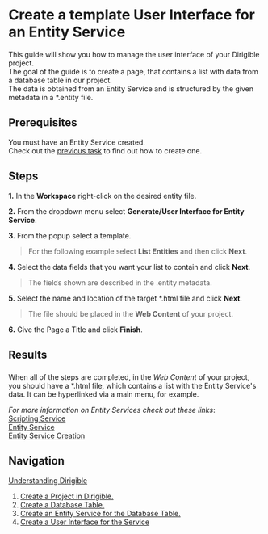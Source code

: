 # Create a template User Interface for an Entity Service

This guide will show you how to manage the user interface of your Dirigible project.
</br>
The goal of the guide is to create a page, that contains a list with data from a database table in our project.
</br>The data is obtained from an Entity Service and is structured by the given metadata in a *.entity file.

## Prerequisites
You must have an Entity Service created.</br>
Check out the [previous task](https://github.com/dirigiblelabs/curriculum/blob/master/IvoYakov/DirigibleDoc/Guides/CreateEntityService.md) to find out how to create one.

## Steps

**1.**  In the **Workspace** right-click on the desired entity file.

**2.** From the dropdown menu select **Generate/User Interface for Entity Service**.

**3.**  From the popup select a template. 

> For the following example select **List Entities** and then click **Next**.

**4.**  Select the data fields that you want your list to contain and click **Next**.

> The fields shown are described in the .entity metadata.

**5.**  Select the name and location of the target *.html file and click **Next**.

> The file should be placed in the **Web Content** of your project.

**6.**  Give the Page a Title and click **Finish**.

Results
----
###

 When all of the steps are completed, in the *Web Content* of your project, you should have a *.html file,
 which contains a list with the Entity Service's data. It can be hyperlinked via a main menu, for example.

_For more information on Entity Services check out these links_: 
</br> [Scripting Service](http://www.dirigible.io/help/scripting_services.html)
</br> [Entity Service](http://www.dirigible.io/help/entity_service.html)
</br> [Entity Service Creation](http://www.dirigible.io/samples/entity_service.html)


## Navigation
[Understanding Dirigible](https://github.com/dirigiblelabs/curriculum/edit/master/IvoYakov/DirigibleDoc)
</br>
1. [Create a Project in Dirigible.](https://github.com/dirigiblelabs/curriculum/tree/master/IvoYakov/DirigibleDoc/Guides/CreateProject.md)
2. [Create a Database Table.](https://github.com/dirigiblelabs/curriculum/tree/master/IvoYakov/DirigibleDoc/Guides/CreateDatabaseTable.md)
3. [Create an Entity Service for the Database Table.](https://github.com/dirigiblelabs/curriculum/blob/master/IvoYakov/DirigibleDoc/Guides/CreateEntityService.md)
4. [Create a User Interface for the Service](https://github.com/dirigiblelabs/curriculum/tree/master/IvoYakov/DirigibleDoc/Guides/CreateUserInterface.md)

